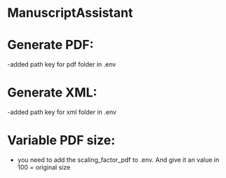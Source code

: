 # ManuscriptAssistant

# Generate PDF:
-added path key for pdf folder in .env

# Generate XML:
-added path key for xml folder in .env

# Variable PDF size:
- you need to add the scaling_factor_pdf to .env. And give it an value in 100 = original size